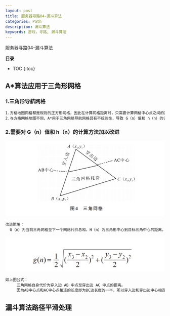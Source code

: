 ```yaml
---
layout: post
title: 服务器寻路04-漏斗算法
categories: Path
description: 漏斗算法
keywords: 游戏，寻路, 漏斗算法
---
```


服务器寻路04-漏斗算法

**目录**

* TOC
{:toc}

## A*算法应用于三角形网格

### 1.三角形导航网格

```sh
1.方格地图网格都是规则的正方形网格，因此在计算网格距离时，只需要计算网格中心点之间的距离。
2.与方格网格地图不同，A*用于三角网络导航网格具有不规则性，导致 G（n）值和 h（n）的计算不能统一。  
```

### 2.需要对 G（n）值和 h（n）的计算方法加以改进

![](/images/posts/findpath/3.jpg)

```sh
改进策略：
  G（n）为当前三角网格至下一个网格代价总和，H（n）为三角形中心到目标三角中心的距离。
```

![](/images/posts/findpath/4.jpg)

```sh
如上图公式：
     三角网格自身代价为穿入边 AB 中点至穿出边 AC 中点的距离。
     因为AB中心点和AC中心点相连的长度即为BC边长度的一半，所以穿入边和穿出边中心相连的长度即等于上图公式计算所得的值。
```

## 漏斗算法路径平滑处理
